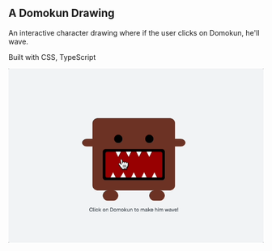 ## A Domokun Drawing
An interactive character drawing where if the user clicks on Domokun, he'll wave.

Built with CSS, TypeScript

![](https://github.com/ssaanndwich/domokun/blob/main/public/demo.gif)
